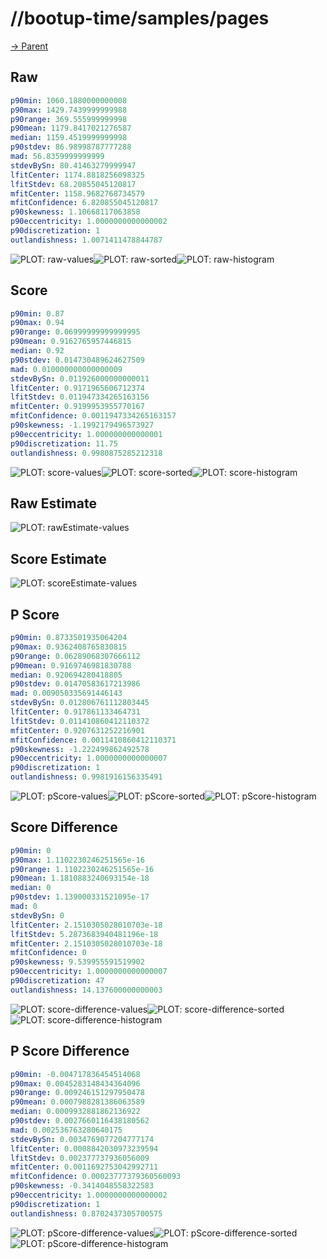 
# //bootup-time/samples/pages

[→ Parent](../..)


## Raw


```yaml
p90min: 1060.1880000000008
p90max: 1429.7439999999988
p90range: 369.555999999998
p90mean: 1179.8417021276587
median: 1159.4519999999998
p90stdev: 86.98998787777288
mad: 56.8359999999999
stdevBySn: 80.41463279999947
lfitCenter: 1174.8818256098325
lfitStdev: 68.20855045120817
mfitCenter: 1158.9682768734579
mfitConfidence: 6.820855045120817
p90skewness: 1.10668117063858
p90eccentricity: 1.0000000000000002
p90discretization: 1
outlandishness: 1.0071411478844787

```

![PLOT: raw-values](./raw/values.svg)![PLOT: raw-sorted](./raw/sorted.svg)![PLOT: raw-histogram](./raw/histogram.svg)
## Score


```yaml
p90min: 0.87
p90max: 0.94
p90range: 0.06999999999999995
p90mean: 0.9162765957446815
median: 0.92
p90stdev: 0.014730489624627509
mad: 0.010000000000000009
stdevBySn: 0.011926000000000011
lfitCenter: 0.9171965606712374
lfitStdev: 0.011947334265163156
mfitCenter: 0.9199953955770167
mfitConfidence: 0.0011947334265163157
p90skewness: -1.1992179496573927
p90eccentricity: 1.000000000000001
p90discretization: 11.75
outlandishness: 0.9980875285212318

```

![PLOT: score-values](./score/values.svg)![PLOT: score-sorted](./score/sorted.svg)![PLOT: score-histogram](./score/histogram.svg)
## Raw Estimate

![PLOT: rawEstimate-values](./rawEstimate/values.svg)
## Score Estimate

![PLOT: scoreEstimate-values](./scoreEstimate/values.svg)
## P Score


```yaml
p90min: 0.8733501935064204
p90max: 0.9362408765830815
p90range: 0.06289068307666112
p90mean: 0.9169746981830788
median: 0.920694280418805
p90stdev: 0.01470583617213986
mad: 0.009050335691446143
stdevBySn: 0.012806761112803445
lfitCenter: 0.917861133464731
lfitStdev: 0.011410860412110372
mfitCenter: 0.9207631252216901
mfitConfidence: 0.0011410860412110371
p90skewness: -1.222499862492578
p90eccentricity: 1.0000000000000007
p90discretization: 1
outlandishness: 0.9981916156335491

```

![PLOT: pScore-values](./pScore/values.svg)![PLOT: pScore-sorted](./pScore/sorted.svg)![PLOT: pScore-histogram](./pScore/histogram.svg)
## Score Difference


```yaml
p90min: 0
p90max: 1.1102230246251565e-16
p90range: 1.1102230246251565e-16
p90mean: 1.1810883240693154e-18
median: 0
p90stdev: 1.139000331521095e-17
mad: 0
stdevBySn: 0
lfitCenter: 2.1510305028010703e-18
lfitStdev: 5.2873683940481196e-18
mfitCenter: 2.1510305028010703e-18
mfitConfidence: 0
p90skewness: 9.539955591519902
p90eccentricity: 1.0000000000000007
p90discretization: 47
outlandishness: 14.137600000000003

```

![PLOT: score-difference-values](./score-difference/values.svg)![PLOT: score-difference-sorted](./score-difference/sorted.svg)![PLOT: score-difference-histogram](./score-difference/histogram.svg)
## P Score Difference


```yaml
p90min: -0.004717836454514068
p90max: 0.0045283148434364096
p90range: 0.009246151297950478
p90mean: 0.0007988281386063589
median: 0.0009932881862136922
p90stdev: 0.0027660116438180562
mad: 0.002536763280640175
stdevBySn: 0.0034769077204777174
lfitCenter: 0.0008842030973239594
lfitStdev: 0.002377737936056009
mfitCenter: 0.0011692753042992711
mfitConfidence: 0.00023777379360560093
p90skewness: -0.3414048558322583
p90eccentricity: 1.0000000000000002
p90discretization: 1
outlandishness: 0.8702437305700575

```

![PLOT: pScore-difference-values](./pScore-difference/values.svg)![PLOT: pScore-difference-sorted](./pScore-difference/sorted.svg)![PLOT: pScore-difference-histogram](./pScore-difference/histogram.svg)